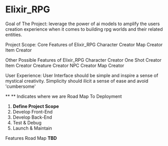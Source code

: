 # Elixir_RPG

Goal of The Project: leverage the power of ai models to amplify the users creation experience when it comes to building rpg worlds and their related entities.

Project Scope:
  Core Features of Elixir_RPG
    Character Creator
    Map Creator
    Item Creator
  
  Other Possible Features of Elixir_RPG
    Character Creator
    One Shot Creator
    Item Creator
    Creature Creator
    NPC Creator
    Map Creator

  User Experience:
    User Interface should be simple and inspire a sense of mystical creativity. Simplicity should ilicit a sense of ease and avoid 'cumbersome'
    
    
    
** ** Indicates where we are
Road Map To Deployment
  1. **Define Project Scope**
  2. Develop Front-End
  3. Develop Back-End
  4. Test & Debug
  5. Launch & Maintain
  
Features Road Map
  **TBD**
  
    
    
